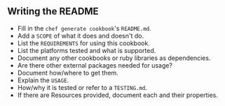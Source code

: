 ## Writing the README
* Fill in the `chef generate cookbook`'s `README.md`.
* Add a `SCOPE` of what it does and doesn't do.
* List the `REQUIREMENTS` for using this cookbook.
* List the platforms tested and what is supported.
* Document any other cookbooks or ruby libraries as dependencies.
* Are there other external packages needed for usage?
 * Document how/where to get them.
* Explain the `USAGE`.
* How/why it is tested or refer to a `TESTING.md`.
* If there are Resources provided, document each and their properties.
